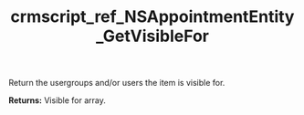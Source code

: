 ﻿---
title: crmscript_ref_NSAppointmentEntity_GetVisibleFor
description: VisibleForArray NSAppointmentEntity.GetVisibleFor()
intellisense: NSAppointmentEntity.GetVisibleFor
keywords: NSAppointmentEntity, GetVisibleFor
so.topic: reference
---

Return the usergroups and/or users the item is visible for.

**Returns:** Visible for array.

